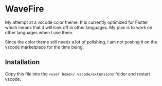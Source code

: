 # WaveFire

My attempt at a vscode color theme. It is currently optimized for Flutter which means that it will look off in other languages.
My plan is to work on other languages when I use them.

Since the color theme still needs a lot of polishing, I am not posting it on the vscode marketplace for the time being.

## Installation

Copy this file into the `<user home>/.vscode/extensions` folder and restart vscode.
